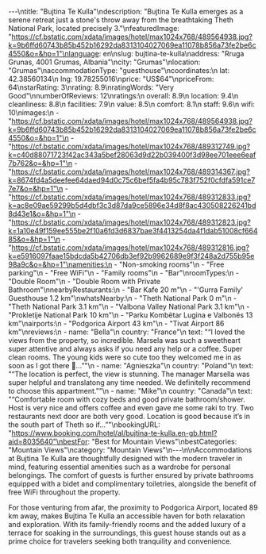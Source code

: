 ---\ntitle: "Bujtina Te Kulla"\ndescription: "Bujtina Te Kulla emerges as a serene retreat just a stone's throw away from the breathtaking Theth National Park, located precisely 3."\nfeaturedImage: "https://cf.bstatic.com/xdata/images/hotel/max1024x768/489564938.jpg?k=9b6ffd60743b85b452b16292da8313104027069ea11078b856a73fe2be6c4550&o=&hp=1"\nlanguage: en\nslug: bujtina-te-kulla\naddress: "Rruga Grunas, 4001 Grumas, Albania"\ncity: "Grumas"\nlocation: "Grumas"\naccommodationType: "guesthouse"\ncoordinates:\n  lat: 42.38560134\n  lng: 19.78255016\nprice: "US$64"\npriceFrom: 64\nstarRating: 3\nrating: 8.9\nratingWords: "Very Good"\nnumberOfReviews: 12\nratings:\n  overall: 8.9\n  location: 9.4\n  cleanliness: 8.8\n  facilities: 7.9\n  value: 8.5\n  comfort: 8.1\n  staff: 9.6\n  wifi: 10\nimages:\n  - "https://cf.bstatic.com/xdata/images/hotel/max1024x768/489564938.jpg?k=9b6ffd60743b85b452b16292da8313104027069ea11078b856a73fe2be6c4550&o=&hp=1"\n  - "https://cf.bstatic.com/xdata/images/hotel/max1024x768/489312749.jpg?k=c40d88071723f42ac343a5bef28063d9d22b039400f3d98ee701eee6eaf7b762&o=&hp=1"\n  - "https://cf.bstatic.com/xdata/images/hotel/max1024x768/489314367.jpg?k=8674fd4a5deefee64daed94d0c75c6bef5fa4b95c783f752f0cfdfa591ce77e7&o=&hp=1"\n  - "https://cf.bstatic.com/xdata/images/hotel/max1024x768/489312833.jpg?k=ac8e09ae59299b5d4dbf3c3d87da9ce5896e34d8f8ac430508226241bd8d43e1&o=&hp=1"\n  - "https://cf.bstatic.com/xdata/images/hotel/max1024x768/489312823.jpg?k=1a10e49f159ee555be2f10a6fd3d6837bae3f4413254da4f1dab51008cf66485&o=&hp=1"\n  - "https://cf.bstatic.com/xdata/images/hotel/max1024x768/489312816.jpg?k=e5916097faae15bdcda5b42706db3ef92b9962689e9f3f248a2d755b95e98a9c&o=&hp=1"\namenities:\n  - "Non-smoking rooms"\n  - "Free parking"\n  - "Free WiFi"\n  - "Family rooms"\n  - "Bar"\nroomTypes:\n  - "Double Room"\n  - "Double Room with Private Bathroom"\nnearbyRestaurants:\n  - "Bar Kafe 20 m"\n  - "'Gurra Family' Guesthouse 1.2 km"\nwhatsNearby:\n  - "Theth National Park 0 m"\n  - "Theth National Park 3.1 km"\n  - "Valbona Valley National Park 3.1 km"\n  - "Prokletije National Park 10 km"\n  - "Parku Kombëtar Lugina e Valbonës 13 km"\nairports:\n  - "Podgorica Airport 43 km"\n  - "Tivat Airport 86 km"\nreviews:\n  - name: "Bella"\n    country: "France"\n    text: "“I loved the views from the property, so incredible. Marsela was such a sweetheart super attentive and always asks if you need any help or a coffee. Super clean rooms. The young kids were so cute too they welcomed me in as soon as I got there 🥰...”"\n  - name: "Agnieszka"\n    country: "Poland"\n    text: "“The location is perfect, the view is stunning. The manager Marsella was super helpful and translatong any time needed. We definitelly recommend to choose this appartment.”"\n  - name: "Mike"\n    country: "Canada"\n    text: "“Comfortable room with cozy beds and good private bathroom/shower. Host is very nice and offers coffee and even gave me some raki to try. Two restaurants next door are both very good. Location is good because it’s in the south part of Theth so if...”"\nbookingURL: "https://www.booking.com/hotel/al/bujtina-te-kulla.en-gb.html?aid=8035640"\nbestFor: "Best for Mountain Views"\nbestCategories: "Mountain Views"\ncategory: "Mountain Views"\n---\n\nAccommodations at Bujtina Te Kulla are thoughtfully designed with the modern traveler in mind, featuring essential amenities such as a wardrobe for personal belongings. The comfort of guests is further ensured by private bathrooms equipped with a bidet and complimentary toiletries, alongside the benefit of free WiFi throughout the property.

For those venturing from afar, the proximity to Podgorica Airport, located 89 km away, makes Bujtina Te Kulla an accessible haven for both relaxation and exploration. With its family-friendly rooms and the added luxury of a terrace for soaking in the surroundings, this guest house stands out as a prime choice for travelers seeking both tranquility and convenience.